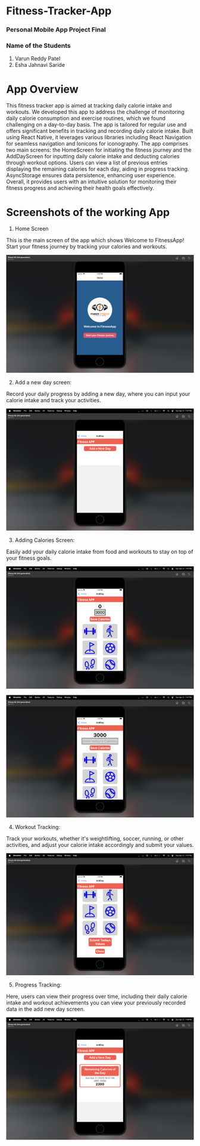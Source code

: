 # Fitness-Tracker-App

### Personal Mobile App Project Final

### Name of the Students
1. Varun Reddy Patel
2. Esha Jahnavi Saride

# App Overview

This fitness tracker app is aimed at tracking daily calorie intake and workouts. We developed this app to address the challenge of monitoring daily calorie consumption and exercise routines, which we found challenging on a day-to-day basis. The app is tailored for regular use and offers significant benefits in tracking and recording daily calorie intake. Built using React Native, it leverages various libraries including React Navigation for seamless navigation and Ionicons for iconography. The app comprises two main screens: the HomeScreen for initiating the fitness journey and the AddDayScreen for inputting daily calorie intake and deducting calories through workout options. Users can view a list of previous entries displaying the remaining calories for each day, aiding in progress tracking. AsyncStorage ensures data persistence, enhancing user experience. Overall, it provides users with an intuitive solution for monitoring their fitness progress and achieving their health goals effectively.

# Screenshots of the working App

1. Home Screen

This is the main screen of the app which shows Welcome to FitnessApp! Start your fitness journey by tracking your calories and workouts.


![Homescreen](images/s1.png)

2. Add a new day screen:

Record your daily progress by adding a new day, where you can input your calorie intake and track your activities.

![FitnessApp Screen](images/s2.png)

3. Adding Calories Screen:

Easily add your daily calorie intake from food and workouts to stay on top of your fitness goals.

![Entering calories](images/s3.png)

![Display the number of calories you got today](images/s4.png)

4. Workout Tracking:

Track your workouts, whether it's weightlifting, soccer, running, or other activities, and adjust your calorie intake accordingly and submit your values.

![submitting today's values](images/s5.png)

5. Progress Tracking:

Here, users can view their progress over time, including their daily calorie intake and workout achievements you can view your previously recorded data in the add new day screen.

![stored values](images/s6.png)

